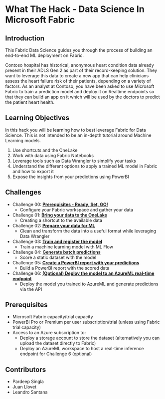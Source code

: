 # What The Hack - Data Science In Microsoft Fabric

## Introduction

This Fabric Data Science guides you through the process of building an end-to-end ML deployment on Fabric.

Contoso hospital has historical, anonymous heart condition data already present in their ADLS Gen 2 as part of their record-keeping solution. They want to leverage this data to create a new app that can help clinicians assess the heart failure risk of their patients, depending on a variety of factors. As an analyst at Contoso, you have been asked to use Microsoft Fabric to train a prediction model and deploy it on Realtime endpoints so that they can build an app on it which will be used by the doctors to predict the patient heart health.

## Learning Objectives

In this hack you will be learning how to best leverage Fabric for Data Science. This is not intended to be an in-depth tutorial around Machine Learning models.

1. Use shortcuts and the OneLake
2. Work with data using Fabric Notebooks
3. Leverage tools such as Data Wrangler to simplify your tasks
4. Understand the different options to apply a trained ML model in Fabric and how to export it
5. Expose the insights from your predictions using PowerBI

## Challenges

- Challenge 00: **[Prerequisites - Ready, Set, GO!](Student/Challenge-00.md)**
	 - Configure your Fabric workspace and gather your data
- Challenge 01: **[Bring your data to the OneLake](Student/Challenge-01.md)**
	 - Creating a shortcut to the available data
- Challenge 02: **[Prepare your data for ML](Student/Challenge-02.md)**
	 - Clean and transform the data into a useful format while leveraging Data Wrangler
- Challenge 03: **[Train and register the model](Student/Challenge-03.md)**
	 - Train a machine learning model with ML Flow 
- Challenge 04: **[Generate batch predictions](Student/Challenge-04.md)**
	 - Score a static dataset with the model
- Challenge 05: **[Create a PowerBI report with your predictions](Student/Challenge-05.md)**
	 - Build a PowerBI report with the scored data
- Challenge 06: **[(Optional) Deploy the model to an AzureML real-time endpoint](Student/Challenge-06.md)**
	 - Deploy the model you trained to AzureML and generate predictions via the API
## Prerequisites

- Microsoft Fabric capacity/trial capacity
- PowerBI Pro or Premium per user subscription/trial (unless using Fabric trial capacity)
- Access to an Azure subscription to:
  -  Deploy a storage account to store the dataset (alternatively you can upload the dataset directly to Fabric)
  - Deploy an AzureML workspace to host a real-time inference endpoint for Challenge 6 (optional)

## Contributors

- Pardeep Singla
- Juan Llovet
- Leandro Santana
